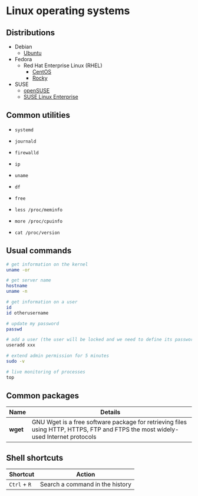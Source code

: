 # Linux operating systems

## Distributions

- Debian
  - [Ubuntu](./ubuntu.md)
- Fedora
  - Red Hat Enterprise Linux (RHEL)
    - [CentOS](./centos.md)
    - [Rocky](./rocky.md)
- SUSE
  - [openSUSE](../suse/opensuse.md)
  - [SUSE Linux Enterprise](../suse/suse-linux-enterprise.md)

## Common utilities

- `systemd`

- `journald`

- `firewalld`

- `ip`

- `uname`

- `df`

- `free`

- `less /proc/meminfo`

- `more /proc/cpuinfo`

- `cat /proc/version`

## Usual commands

```bash
# get information on the kernel
uname -or

# get server name
hostname
uname -n

# get information on a user
id
id otherusername

# update my password
passwd

# add a user (the user will be locked and we need to define its password with passwd)
useradd xxx

# extend admin permission for 5 minutes
sudo -v

# live monitoring of processes
top
```

## Common packages

Name | Details
---- | -------
**wget** | GNU Wget is a free software package for retrieving files using HTTP, HTTPS, FTP and FTPS the most widely-used Internet protocols

## Shell shortcuts

Shortcut | Action
-------- | ------
`Ctrl` + `R` | Search a command in the history
